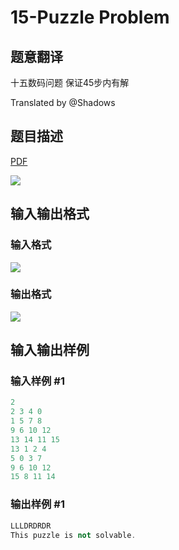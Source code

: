 # 15-Puzzle Problem

## 题意翻译

十五数码问题 保证45步内有解

Translated by @Shadows 

## 题目描述

[problemUrl]: https://uva.onlinejudge.org/index.php?option=com_onlinejudge&Itemid=8&category=13&page=show_problem&problem=1122

[PDF](https://uva.onlinejudge.org/external/101/p10181.pdf)

![](https://cdn.luogu.com.cn/upload/vjudge_pic/UVA10181/312120c3a95be30476fa3d5637e84d0d7028b2ae.png)

## 输入输出格式

### 输入格式

![](https://cdn.luogu.com.cn/upload/vjudge_pic/UVA10181/d72bbfc59274ed981066af716926cacd39ee1f98.png)

### 输出格式

![](https://cdn.luogu.com.cn/upload/vjudge_pic/UVA10181/d8c722bdd1ce81bf9d1bc477be316245fdbfb07f.png)

## 输入输出样例

### 输入样例 #1

```cpp
2
2 3 4 0
1 5 7 8
9 6 10 12
13 14 11 15
13 1 2 4
5 0 3 7
9 6 10 12
15 8 11 14
```


### 输出样例 #1

```cpp
LLLDRDRDR
This puzzle is not solvable.
```


